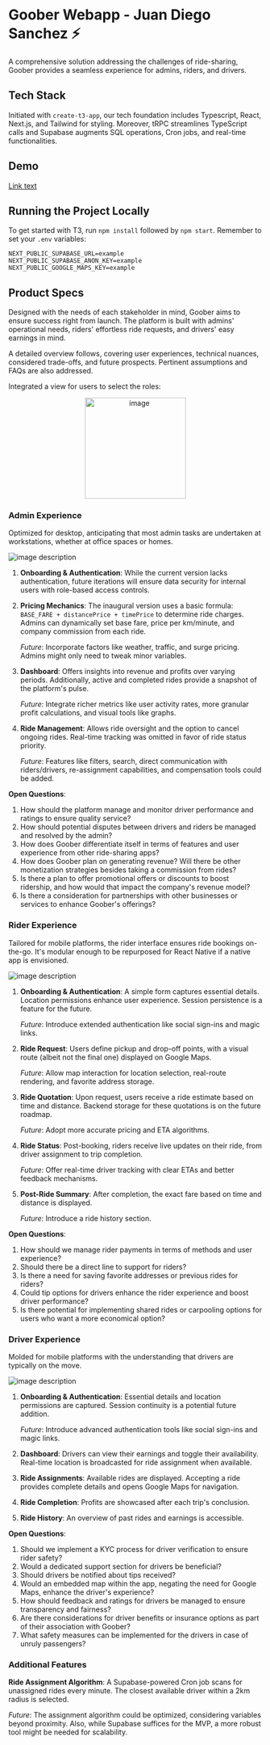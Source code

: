 # Goober Webapp - Juan Diego Sanchez ⚡

A comprehensive solution addressing the challenges of ride-sharing, Goober provides a seamless experience for admins, riders, and drivers.

## Tech Stack

Initiated with `create-t3-app`, our tech foundation includes Typescript, React, Next.js, and Tailwind for styling. Moreover, tRPC streamlines TypeScript calls and Supabase augments SQL operations, Cron jobs, and real-time functionalities.

## Demo 

[Link text]([https://website-name.com](https://goober-jd.vercel.app/))

## Running the Project Locally

To get started with T3, run `npm install` followed by `npm start`. Remember to set your `.env` variables:

```
NEXT_PUBLIC_SUPABASE_URL=example
NEXT_PUBLIC_SUPABASE_ANON_KEY=example
NEXT_PUBLIC_GOOGLE_MAPS_KEY=example
```

## Product Specs

Designed with the needs of each stakeholder in mind, Goober aims to ensure success right from launch. The platform is built with admins' operational needs, riders' effortless ride requests, and drivers' easy earnings in mind.

A detailed overview follows, covering user experiences, technical nuances, considered trade-offs, and future prospects. Pertinent assumptions and FAQs are also addressed.

Integrated a view for users to select the roles:


<p align="center">
<img src="public/roles.png" alt="image" width="200" height="auto">
</p>

### Admin Experience

Optimized for desktop, anticipating that most admin tasks are undertaken at workstations, whether at office spaces or homes.

![image description](public/admin.png)

1. **Onboarding & Authentication**: While the current version lacks authentication, future iterations will ensure data security for internal users with role-based access controls.

2. **Pricing Mechanics**: The inaugural version uses a basic formula: `BASE_FARE + distancePrice + timePrice` to determine ride charges. Admins can dynamically set base fare, price per km/minute, and company commission from each ride.

   _Future_: Incorporate factors like weather, traffic, and surge pricing. Admins might only need to tweak minor variables.

3. **Dashboard**: Offers insights into revenue and profits over varying periods. Additionally, active and completed rides provide a snapshot of the platform's pulse.

   _Future_: Integrate richer metrics like user activity rates, more granular profit calculations, and visual tools like graphs.

4. **Ride Management**: Allows ride oversight and the option to cancel ongoing rides. Real-time tracking was omitted in favor of ride status priority.

   _Future_: Features like filters, search, direct communication with riders/drivers, re-assignment capabilities, and compensation tools could be added.

**Open Questions**:

1. How should the platform manage and monitor driver performance and ratings to ensure quality service?
2. How should potential disputes between drivers and riders be managed and resolved by the admin?
3. How does Goober differentiate itself in terms of features and user experience from other ride-sharing apps?
4. How does Goober plan on generating revenue? Will there be other monetization strategies besides taking a commission from rides?
5. Is there a plan to offer promotional offers or discounts to boost ridership, and how would that impact the company's revenue model?
6. Is there a consideration for partnerships with other businesses or services to enhance Goober's offerings?

### Rider Experience

Tailored for mobile platforms, the rider interface ensures ride bookings on-the-go. It's modular enough to be repurposed for React Native if a native app is envisioned.

![image description](public/rider.png)

1. **Onboarding & Authentication**: A simple form captures essential details. Location permissions enhance user experience. Session persistence is a feature for the future.

   _Future_: Introduce extended authentication like social sign-ins and magic links.

2. **Ride Request**: Users define pickup and drop-off points, with a visual route (albeit not the final one) displayed on Google Maps.

   _Future_: Allow map interaction for location selection, real-route rendering, and favorite address storage.

3. **Ride Quotation**: Upon request, users receive a ride estimate based on time and distance. Backend storage for these quotations is on the future roadmap.

   _Future_: Adopt more accurate pricing and ETA algorithms.

4. **Ride Status**: Post-booking, riders receive live updates on their ride, from driver assignment to trip completion.

   _Future_: Offer real-time driver tracking with clear ETAs and better feedback mechanisms.

5. **Post-Ride Summary**: After completion, the exact fare based on time and distance is displayed.

   _Future_: Introduce a ride history section.

**Open Questions**:

1. How should we manage rider payments in terms of methods and user experience?
2. Should there be a direct line to support for riders?
3. Is there a need for saving favorite addresses or previous rides for riders?
4. Could tip options for drivers enhance the rider experience and boost driver performance?
5. Is there potential for implementing shared rides or carpooling options for users who want a more economical option?

### Driver Experience

Molded for mobile platforms with the understanding that drivers are typically on the move.

![image description](public/driver.png)

1. **Onboarding & Authentication**: Essential details and location permissions are captured. Session continuity is a potential future addition.

   _Future_: Introduce advanced authentication tools like social sign-ins and magic links.

2. **Dashboard**: Drivers can view their earnings and toggle their availability. Real-time location is broadcasted for ride assignment when available.

3. **Ride Assignments**: Available rides are displayed. Accepting a ride provides complete details and opens Google Maps for navigation.

4. **Ride Completion**: Profits are showcased after each trip's conclusion.

5. **Ride History**: An overview of past rides and earnings is accessible.

**Open Questions**:

1. Should we implement a KYC process for driver verification to ensure rider safety?
2. Would a dedicated support section for drivers be beneficial?
3. Should drivers be notified about tips received?
4. Would an embedded map within the app, negating the need for Google Maps, enhance the driver's experience?
5. How should feedback and ratings for drivers be managed to ensure transparency and fairness?
6. Are there considerations for driver benefits or insurance options as part of their association with Goober?
7. What safety measures can be implemented for the drivers in case of unruly passengers?

### Additional Features

**Ride Assignment Algorithm**: A Supabase-powered Cron job scans for unassigned rides every minute. The closest available driver within a 2km radius is selected.

_Future_: The assignment algorithm could be optimized, considering variables beyond proximity. Also, while Supabase suffices for the MVP, a more robust tool might be needed for scalability.

